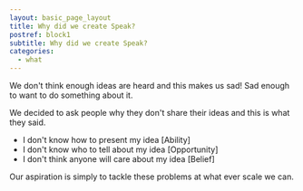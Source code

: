 ```yaml
---
layout: basic_page_layout
title: Why did we create Speak?
postref: block1
subtitle: Why did we create Speak?
categories:
  - what
---
```


We don't think enough ideas are heard and this makes us sad! Sad enough to want to do something about it.

We decided to ask people why they don't share their ideas and this is what they said.

* I don't know how to present my idea [Ability]
* I don't know who to tell about my idea [Opportunity]
* I don't think anyone will care about my idea [Belief]

Our aspiration is simply to tackle these problems at what ever scale we can.